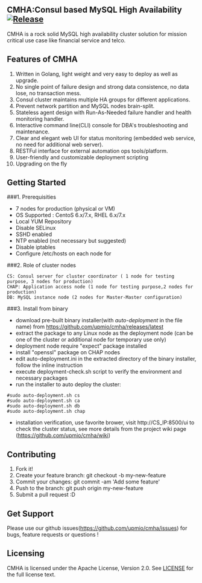 ## CMHA:Consul based MySQL High Availability  [![Release](https://img.shields.io/badge/release-v.1.1.5--beta-blue.svg)](https://github.com/upmio/cmha/releases/latest)

CMHA is a rock solid MySQL high availability cluster solution for mission critical use case like financial service and telco.

## Features of CMHA

1. Written in Golang, light weight and very easy to deploy as well as upgrade. 
2. No single point of failure design and strong data consistence, no data lose, no transaction mess.
3. Consul cluster maintains multiple HA groups for different applications.
4. Prevent network partition and MySQL nodes brain-split.
5. Stateless agent design with Run-As-Needed failure handler and health monitoring handler.
6. Interactive command line(CLI) console for DBA's troubleshooting and maintenance.
7. Clear and elegant web UI for status monitoring (embedded web service, no need for additional web server).
8. RESTFul interface for external automation ops tools/platform.
9. User-friendly and customizable deployment scripting
10. Upgrading on the fly 


## Getting Started

###1. Prerequisities

* 7 nodes for production (physical or VM)
* OS Supported : CentoS 6.x/7.x, RHEL 6.x/7.x
* Local YUM Repository
* Disable SELinux
* SSHD enabled
* NTP enabled (not necessary but suggested)
* Disable iptables
* Configure /etc/hosts on each node for 

###2. Role of cluster nodes

```
CS: Consul server for cluster coordinator ( 1 node for testing purpose, 3 nodes for production)
CHAP: Application access node (1 node for testing purpose,2 nodes for production)
DB: MySQL instance node (2 nodes for Master-Master configuration)
```
###3. Install from binary 

* download pre-built binary installer(with *auto-deployment* in the file name) from https://github.com/upmio/cmha/releases/latest
* extract the package to any Linux node as the deployment node (can be one of the cluster or additional node for temporary use only)
* deployment node require "expect" package installed
* install "openssl" package on CHAP nodes
* edit auto-deployment.ini in the extracted directory of the binary installer, follow the inline instruction
* execute deployment-check.sh script to verify the environment and necessary packages
* run the installer to auto deploy the cluster:
```
#sudo auto-deployment.sh cs
#sudo auto-deployment.sh ca
#sudo auto-deployment.sh db
#sudo auto-deployment.sh chap
```
* installation verification, use favorite brower, visit http://CS_IP:8500/ui to check the cluster status, see more details from the project wiki page (https://github.com/upmio/cmha/wiki)

## Contributing
1. Fork it!
2. Create your feature branch: git checkout -b my-new-feature
3. Commit your changes: git commit -am 'Add some feature'
4. Push to the branch: git push origin my-new-feature
5. Submit a pull request :D


## Get Support 
Please use our github issues(https://github.com/upmio/cmha/issues) for bugs, feature requests or questions !

## Licensing
CMHA is licensed under the Apache License, Version 2.0. See
[LICENSE](https://github.com/upmio/cmha/blob/master/LICENSE) for the full
license text.

